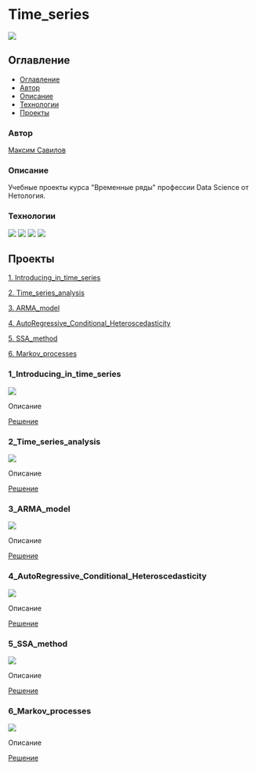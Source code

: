 # Time_series
![](https://img.shields.io/badge/Project%20status-In%20progress-green)

## Оглавление

- [Оглавление](#оглавление)
- [Автор](#авторы)
- [Описание](#описание)
- [Технологии](#технологии)
- [Проекты](#проекты)

### Автор

[Максим Савилов](https://github.com/msavilov/)

### Описание

Учебные проекты курса "Временные ряды" профессии Data Science от Нетология.

### Технологии

![](https://img.shields.io/badge/-Python--3.11-blue)
![](https://img.shields.io/badge/scikit--learn-blue)
![](https://img.shields.io/badge/pandas-blue)
![](https://img.shields.io/badge/numpy-blue)

## Проекты

  [1. Introducing_in_time_series](#1_introducing_in_time_series)
  
  [2. Time_series_analysis](#2_time_series_analysis)
  
  [3. ARMA_model](#3_arma_model)
  
  [4. AutoRegressive_Conditional_Heteroscedasticity](#4_autoregressive_conditional_heteroscedasticity)
  
  [5. SSA_method](#5_ssa_method)
  
  [6. Markov_processes](#6_markov_processes)
  
### 1_Introducing_in_time_series
  ![](https://img.shields.io/badge/Project%20status-In%20progress-green)
  
  Описание

  [Решение](https://github.com/msavilov/Time_series/blob/main/1_Introducing_in_time_series/introducing_in_time_series.ipynb)
  
### 2_Time_series_analysis
  ![](https://img.shields.io/badge/Project%20status-In%20progress-green)
  
  Описание

  [Решение](https://github.com/msavilov/Time_series/blob/main/2_Time_series_analysis/time_series_analysis.ipynb)
  
### 3_ARMA_model
  ![](https://img.shields.io/badge/Project%20status-In%20progress-green)
  
  Описание

  [Решение](https://github.com/msavilov/Time_series/blob/main/3_ARMA_model/arma_model.ipynb)
  
### 4_AutoRegressive_Conditional_Heteroscedasticity
  ![](https://img.shields.io/badge/Project%20status-In%20progress-green)
  
  Описание

  [Решение](https://github.com/msavilov/Time_series/blob/main/4_AutoRegressive_Conditional_Heteroscedasticity/autoregressive_conditional_heteroscedasticity.ipynb)
  
### 5_SSA_method
  ![](https://img.shields.io/badge/Project%20status-In%20progress-green)
  
  Описание

  [Решение](https://github.com/msavilov/Time_series/blob/main/5_SSA_method/ssa_method.ipynb)
  
### 6_Markov_processes
  ![](https://img.shields.io/badge/Project%20status-In%20progress-green)
  
  Описание

  [Решение](https://github.com/msavilov/Time_series/blob/main/6_Markov_processes/markov_processes.ipynb)
